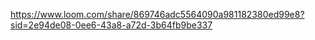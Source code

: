 https://www.loom.com/share/869746adc5564090a981182380ed99e8?sid=2e94de08-0ee6-43a8-a72d-3b64fb9be337 
